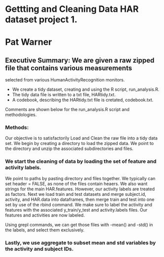 # Gettting and Cleaning Data HAR dataset project 1.
# Pat Warner

## Executive Summary: We are given a raw zipped file that contains various measurements
selected from various HumanActivityRecognition monitors. 

* We create a tidy dataset, creating and using the R script, run_analysis.R.
* The tidy data file is written to a txt file, HARtidy.txt.
* A codebook, describing the HARtidy.txt file is cretated, codebook.txt.

Comments are shown below for the run_analysis.R script and methodologies.

### Methods:

Our objective is to satisfactorily
Load and Clean the raw file into a tidy data set. We begin by creating a directory to 
load the zipped data. We point to the directory and unzip the associated subdirectories and
files.

### We start the cleaning of data by loading the set of feature and activity labels.
We point to paths by pasting directory and files together. We typically can
set header = FALSE, as none of the files contain heaers. We also want strings 
for the main HAR.features. However, our activity labels are treated as factors.
Next we load train and test datasets and merge subject.id, activity, and
HAR.data into dataframes, then merge train and test into one set by use of the rbind command.
We make sure to label the activity and features with the associated y_train/y_test and
activity.labels files. Our features and activities are now labeled.


Using grepl commands, we can get those files with -mean() and -std()
in the labels, and select them exclusively.

### Lastly, we use aggregate to subset mean and std variables by the activity and subject IDs.











